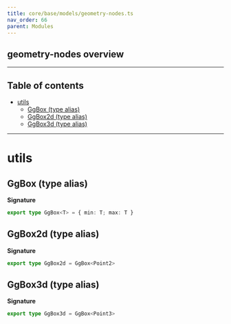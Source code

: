 ```yaml
---
title: core/base/models/geometry-nodes.ts
nav_order: 66
parent: Modules
---
```


## geometry-nodes overview

---

<h2 class="text-delta">Table of contents</h2>

- [utils](#utils)
  - [GgBox (type alias)](#ggbox-type-alias)
  - [GgBox2d (type alias)](#ggbox2d-type-alias)
  - [GgBox3d (type alias)](#ggbox3d-type-alias)

---

# utils

## GgBox (type alias)

**Signature**

```ts
export type GgBox<T> = { min: T; max: T }
```

## GgBox2d (type alias)

**Signature**

```ts
export type GgBox2d = GgBox<Point2>
```

## GgBox3d (type alias)

**Signature**

```ts
export type GgBox3d = GgBox<Point3>
```
